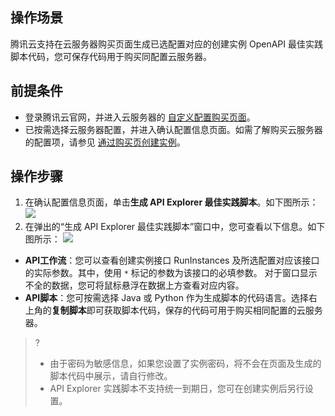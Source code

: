 ## 操作场景
腾讯云支持在云服务器购买页面生成已选配置对应的创建实例 OpenAPI 最佳实践脚本代码，您可保存代码用于购买同配置云服务器。

## 前提条件
- 登录腾讯云官网，并进入云服务器的 [自定义配置购买页面](https://buy.cloud.tencent.com/cvm?tab=custom)。
- 已按需选择云服务器配置，并进入确认配置信息页面。如需了解购买云服务器的配置项，请参见 [通过购买页创建实例](https://intl.cloud.tencent.com/document/product/213/4855)。

## 操作步骤
1. 在确认配置信息页面，单击**生成 API Explorer 最佳实践脚本**。如下图所示：
![](https://main.qcloudimg.com/raw/7c095b6809c8815b15d4fe2c45b89305.png)
2. 在弹出的“生成 API Explorer 最佳实践脚本”窗口中，您可查看以下信息。如下图所示：
![](https://main.qcloudimg.com/raw/5fba656be4ee0977245a7778f6a4c910.png)
 - **API工作流**：您可以查看创建实例接口 RunInstances 及所选配置对应该接口的实际参数。其中，使用 `*` 标记的参数为该接口的必填参数。 对于窗口显示不全的数据，您可将鼠标悬浮在数据上方查看对应内容。
 - **API脚本**：您可按需选择 Java 或 Python 作为生成脚本的代码语言。选择右上角的**复制脚本**即可获取脚本代码，保存的代码可用于购买相同配置的云服务器。
>?
>- 由于密码为敏感信息，如果您设置了实例密码，将不会在页面及生成的脚本代码中展示，请自行修改。 
>- API Explorer 实践脚本不支持统一到期日，您可在创建实例后另行设置。
